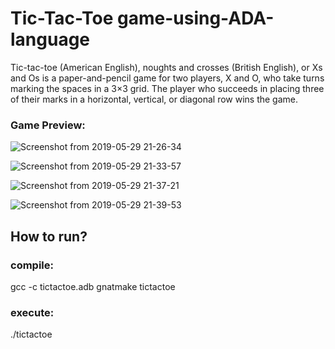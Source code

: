 # Tic-Tac-Toe game-using-ADA-language
Tic-tac-toe (American English), noughts and crosses (British English), or Xs and Os is a paper-and-pencil game for two players, X and O, who take turns marking the spaces in a 3×3 grid. The player who succeeds in placing three of their marks in a horizontal, vertical, or diagonal row wins the game. 

### Game Preview:
![Screenshot from 2019-05-29 21-26-34](https://user-images.githubusercontent.com/29921692/58572061-9b8db880-8258-11e9-993c-0bc84bf7fb16.png)

![Screenshot from 2019-05-29 21-33-57](https://user-images.githubusercontent.com/29921692/58572653-b57bcb00-8259-11e9-98d2-08d3e8d3fafa.png)

![Screenshot from 2019-05-29 21-37-21](https://user-images.githubusercontent.com/29921692/58572887-2e7b2280-825a-11e9-9604-64e5ccfcd3cb.png)

![Screenshot from 2019-05-29 21-39-53](https://user-images.githubusercontent.com/29921692/58573032-7ef28000-825a-11e9-8910-13e541954b99.png)


## How to run?
### compile:
gcc -c tictactoe.adb
gnatmake tictactoe
### execute:
./tictactoe
